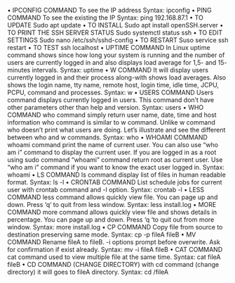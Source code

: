 •	IPCONFIG COMMAND
To see the IP address Syntax: ipconfig
•	PING COMMAND
To see the existing the IP Syntax: ping 192.168.87.1
•	TO UPDATE
Sudo apt update
•	TO INSTALL
Sudo apt install openSSH.server
•	TO PRINT THE SSH SERVER STATUS
Sudo systemctl status ssh
•	TO EDIT SETTINGS
Sudo nano /etc/ssh/sshd-config
•	TO RESTART
Suso service ssh restart
•	TO TEST
ssh localhost
•	UPTIME COMMAND
In Linux uptime command shows since how long your system is running and the number of users are currently logged in and also displays load average for 1,5- and 15- minutes intervals.
Syntax: uptime
•	W COMMAND
It will display users currently logged in and their process along-with shows load averages. Also shows the login name, tty name, remote host, login time, idle time, JCPU, PCPU, command and processes.
Syntax: w
•	USERS COMMAND
Users command displays currently logged in users. This command don’t have other parameters other than help and version.
Syntax: users
•	WHO COMMAND
who command simply return user name, date, time and host information who
command is similar to w command. Unlike w command who doesn’t print what users
are doing. Let’s illustrate and see the different between who and w commands. Syntax: who
•	WHOAMI COMMAND
whoami command print the name of current user. You can also use “who am i” command to display the current user. If you are logged in as a root using sudo command “whoami” command return root as current user. Use “who am i” command if you want to know the exact user logged in.
Syntax: whoami
•	LS COMMAND
ls command display list of files in human readable format. Syntax: ls -l
•	CRONTAB COMMAND
List schedule jobs for current user with crontab command and -l option. Syntax: crontab -l
•	LESS COMMAND
less command allows quickly view file. You can page up and down. Press ‘q‘ to quit from less window.
Syntax: less install.log
•	MORE COMMAND
more command allows quickly view file and shows details in percentage. You can page up and down. Press ‘q ‘to quit out from more window.
Syntax: more install.log
•	CP COMMAND
Copy file from source to destination preserving same mode. Syntax: cp -p fileA fileB
•	MV COMMAND
Rename fileA to fileB. -i options prompt before overwrite. Ask for confirmation if exist already.
Syntax: mv -i fileA fileB
•	CAT COMMAND
cat command used to view multiple file at the same time. Syntax: cat fileA fileB
•	CD COMMAND (CHANGE DIRECTORY)
with cd command (change directory) it will goes to fileA directory. Syntax: cd /fileA

